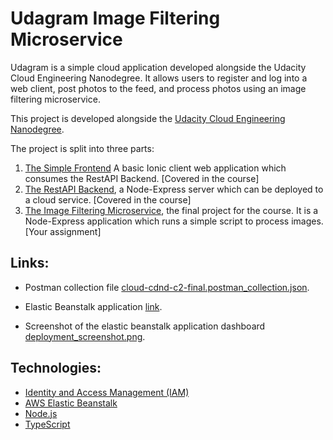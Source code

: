 # Udagram Image Filtering Microservice

Udagram is a simple cloud application developed alongside the Udacity Cloud Engineering Nanodegree. It allows users to register and log into a web client, post photos to the feed, and process photos using an image filtering microservice.

This project is developed alongside the [Udacity Cloud Engineering Nanodegree](https://www.udacity.com/course/cloud-developer-nanodegree--nd9990).

The project is split into three parts:

1. [The Simple Frontend](https://github.com/udacity/cloud-developer/tree/master/course-02/exercises/udacity-c2-frontend)
A basic Ionic client web application which consumes the RestAPI Backend. [Covered in the course]
2. [The RestAPI Backend](https://github.com/udacity/cloud-developer/tree/master/course-02/exercises/udacity-c2-restapi), a Node-Express server which can be deployed to a cloud service. [Covered in the course]
3. [The Image Filtering Microservice](https://github.com/udacity/cloud-developer/tree/master/course-02/project/image-filter-starter-code), the final project for the course. It is a Node-Express application which runs a simple script to process images. [Your assignment]

## Links:

- Postman collection file [cloud-cdnd-c2-final.postman_collection.json](./cloud-cdnd-c2-final.postman_collection.json).

- Elastic Beanstalk application [link](http://image-filter-service-prod.us-east-1.elasticbeanstalk.com).

- Screenshot of the elastic beanstalk application dashboard [deployment_screenshot.png](./deployment_screenshots/Screenshot-2020-02-21.png).

## Technologies:
- [Identity and Access Management (IAM)](https://aws.amazon.com/iam/)
- [AWS Elastic Beanstalk](https://aws.amazon.com/elasticbeanstalk/)
- [Node.js](https://nodejs.org/)
- [TypeScript](https://www.typescriptlang.org/)
